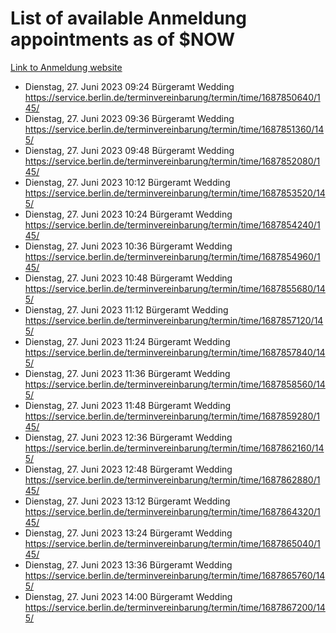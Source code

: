 # List of available Anmeldung appointments as of $NOW
[Link to Anmeldung website](https://service.berlin.de/terminvereinbarung/termin/tag.php?termin=1&anliegen[]=120686&dienstleisterlist=122210,122217,327316,122219,327312,122227,327314,122231,327346,122243,327348,122254,122252,329742,122260,329745,122262,329748,122271,327278,122273,327274,122277,327276,330436,122280,327294,122282,327290,122284,327292,122291,327270,122285,327266,122286,327264,122296,327268,150230,329760,122297,327286,122294,327284,122312,329763,122314,329775,122304,327330,122311,327334,122309,327332,317869,122281,327352,122279,329772,122283,122276,327324,122274,327326,122267,329766,122246,327318,122251,327320,122257,327322,122208,327298,122226,327300&herkunft=http%3A%2F%2Fservice.berlin.de%2Fdienstleistung%2F120686%2F)
- Dienstag, 27. Juni 2023 09:24 Bürgeramt Wedding https://service.berlin.de/terminvereinbarung/termin/time/1687850640/145/
- Dienstag, 27. Juni 2023 09:36 Bürgeramt Wedding https://service.berlin.de/terminvereinbarung/termin/time/1687851360/145/
- Dienstag, 27. Juni 2023 09:48 Bürgeramt Wedding https://service.berlin.de/terminvereinbarung/termin/time/1687852080/145/
- Dienstag, 27. Juni 2023 10:12 Bürgeramt Wedding https://service.berlin.de/terminvereinbarung/termin/time/1687853520/145/
- Dienstag, 27. Juni 2023 10:24 Bürgeramt Wedding https://service.berlin.de/terminvereinbarung/termin/time/1687854240/145/
- Dienstag, 27. Juni 2023 10:36 Bürgeramt Wedding https://service.berlin.de/terminvereinbarung/termin/time/1687854960/145/
- Dienstag, 27. Juni 2023 10:48 Bürgeramt Wedding https://service.berlin.de/terminvereinbarung/termin/time/1687855680/145/
- Dienstag, 27. Juni 2023 11:12 Bürgeramt Wedding https://service.berlin.de/terminvereinbarung/termin/time/1687857120/145/
- Dienstag, 27. Juni 2023 11:24 Bürgeramt Wedding https://service.berlin.de/terminvereinbarung/termin/time/1687857840/145/
- Dienstag, 27. Juni 2023 11:36 Bürgeramt Wedding https://service.berlin.de/terminvereinbarung/termin/time/1687858560/145/
- Dienstag, 27. Juni 2023 11:48 Bürgeramt Wedding https://service.berlin.de/terminvereinbarung/termin/time/1687859280/145/
- Dienstag, 27. Juni 2023 12:36 Bürgeramt Wedding https://service.berlin.de/terminvereinbarung/termin/time/1687862160/145/
- Dienstag, 27. Juni 2023 12:48 Bürgeramt Wedding https://service.berlin.de/terminvereinbarung/termin/time/1687862880/145/
- Dienstag, 27. Juni 2023 13:12 Bürgeramt Wedding https://service.berlin.de/terminvereinbarung/termin/time/1687864320/145/
- Dienstag, 27. Juni 2023 13:24 Bürgeramt Wedding https://service.berlin.de/terminvereinbarung/termin/time/1687865040/145/
- Dienstag, 27. Juni 2023 13:36 Bürgeramt Wedding https://service.berlin.de/terminvereinbarung/termin/time/1687865760/145/
- Dienstag, 27. Juni 2023 14:00 Bürgeramt Wedding https://service.berlin.de/terminvereinbarung/termin/time/1687867200/145/
